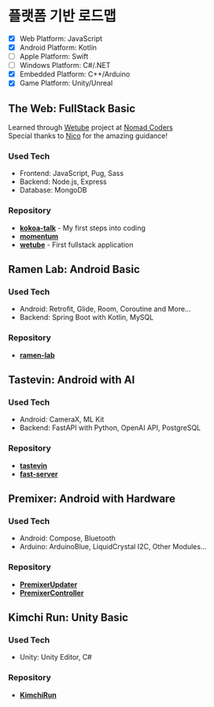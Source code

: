 # 플랫폼 기반 로드맵

- [x] Web Platform: JavaScript
- [x] Android Platform: Kotlin
- [ ] Apple Platform: Swift
- [ ] Windows Platform: C#/.NET
- [x] Embedded Platform: C++/Arduino
- [x] Game Platform: Unity/Unreal

## The Web: FullStack Basic

Learned through [Wetube](https://github.com/yurucoder/wetube) project at [Nomad Coders](https://nomadcoders.co/wetube)  
Special thanks to [Nico](https://github.com/serranoarevalo) for the amazing guidance!

### Used Tech

- Frontend: JavaScript, Pug, Sass
- Backend: Node.js, Express
- Database: MongoDB

### Repository

- [**kokoa-talk**](https://github.com/yurucoder/kokoa-talk) - My first steps into coding
- [**momentum**](https://github.com/yurucoder/momentum)
- [**wetube**](https://github.com/yurucoder/wetube) - First fullstack application

## Ramen Lab: Android Basic

### Used Tech

- Android: Retrofit, Glide, Room, Coroutine and More...
- Backend: Spring Boot with Kotlin, MySQL

### Repository

- [**ramen-lab**](https://github.com/yurucoder/ramen-lab)

## Tastevin: Android with AI

### Used Tech

- Android: CameraX, ML Kit
- Backend: FastAPI with Python, OpenAI API, PostgreSQL

### Repository

- [**tastevin**](https://github.com/yurucoder/tastevin)
- [**fast-server**](https://github.com/yurucoder/fast-server)

## Premixer: Android with Hardware

### Used Tech

- Android: Compose, Bluetooth
- Arduino: ArduinoBlue, LiquidCrystal I2C, Other Modules...

### Repository

- [**PremixerUpdater**](https://github.com/yurucoder/PremixerUpdater)
- [**PremixerController**](https://github.com/yurucoder/PremixerController)

## Kimchi Run: Unity Basic

### Used Tech

- Unity: Unity Editor, C#

### Repository

- [**KimchiRun**](https://github.com/yurucoder/KimchiRun)
